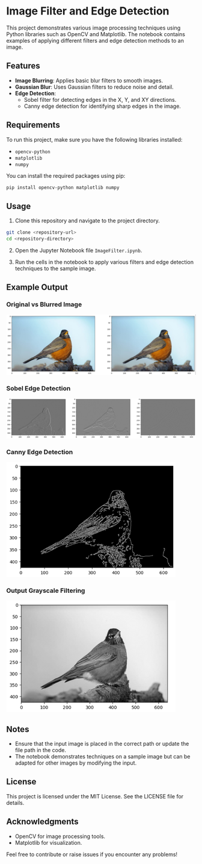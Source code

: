 # Image Filter and Edge Detection

This project demonstrates various image processing techniques using Python libraries such as OpenCV and Matplotlib. The notebook contains examples of applying different filters and edge detection methods to an image.

## Features

- **Image Blurring**: Applies basic blur filters to smooth images.
- **Gaussian Blur**: Uses Gaussian filters to reduce noise and detail.
- **Edge Detection**:
  - Sobel filter for detecting edges in the X, Y, and XY directions.
  - Canny edge detection for identifying sharp edges in the image.

## Requirements

To run this project, make sure you have the following libraries installed:

- `opencv-python`
- `matplotlib`
- `numpy`

You can install the required packages using pip:

```bash
pip install opencv-python matplotlib numpy
```

## Usage

1. Clone this repository and navigate to the project directory.

```bash
git clone <repository-url>
cd <repository-directory>
```

2. Open the Jupyter Notebook file `ImageFilter.ipynb`.

3. Run the cells in the notebook to apply various filters and edge detection techniques to the sample image.

## Example Output

### Original vs Blurred Image
<img src="images/Original_vs_Blurred.png" alt="Original vs Blurred" width="600"/>

### Sobel Edge Detection
<img src="images/Bird_Sobel.png" alt="Sobel Edge Detection"/>

### Canny Edge Detection
<img src="images/Bird_canny.png" alt="Canny Edge Detection" width="450"/>

### Output Grayscale Filtering
<img src="images/Bird_output.png" alt="Output Grayscale Filtering" width="450"/>

## Notes

- Ensure that the input image is placed in the correct path or update the file path in the code.
- The notebook demonstrates techniques on a sample image but can be adapted for other images by modifying the input.

## License

This project is licensed under the MIT License. See the LICENSE file for details.

## Acknowledgments

- OpenCV for image processing tools.
- Matplotlib for visualization.

Feel free to contribute or raise issues if you encounter any problems!
